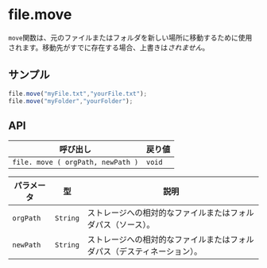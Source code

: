 # file.move

`move`関数は、元のファイルまたはフォルダを新しい場所に移動するために使用されます。移動先がすでに存在する場合、上書きは*されません*。

## サンプル

```javascript
file.move("myFile.txt","yourFile.txt");
file.move("myFolder","yourFolder");
```

## API

| 呼び出し | 戻り値 |
|---|---|
| `file. move ( orgPath, newPath )` | `void` |

| パラメータ | 型 | 説明 |
|---|---|---|
| `orgPath` | `String` | ストレージへの相対的なファイルまたはフォルダパス（ソース）。 |
| `newPath` | `String` | ストレージへの相対的なファイルまたはフォルダパス（デスティネーション）。 |